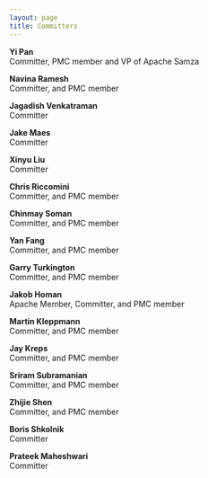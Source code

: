 ```yaml
---
layout: page
title: Committers
---
```

<!--
   Licensed to the Apache Software Foundation (ASF) under one or more
   contributor license agreements.  See the NOTICE file distributed with
   this work for additional information regarding copyright ownership.
   The ASF licenses this file to You under the Apache License, Version 2.0
   (the "License"); you may not use this file except in compliance with
   the License.  You may obtain a copy of the License at

       http://www.apache.org/licenses/LICENSE-2.0

   Unless required by applicable law or agreed to in writing, software
   distributed under the License is distributed on an "AS IS" BASIS,
   WITHOUT WARRANTIES OR CONDITIONS OF ANY KIND, either express or implied.
   See the License for the specific language governing permissions and
   limitations under the License.
-->

**Yi Pan**<br/>
Committer, PMC member and VP of Apache Samza<br/>
<a href="https://www.linkedin.com/pub/yi-pan/9/85a/238" target="_blank"><i class="fa fa-linkedin committer-icon"></i></a>
<a href="https://twitter.com/nickpan47" target="_blank"><i class="fa fa-twitter committer-icon"></i></a>

**Navina Ramesh**<br/>
Committer, and PMC member<br/>
<a href="https://www.linkedin.com/in/rnavina" target="_blank"><i class="fa fa-linkedin committer-icon"></i></a>
<a href="https://twitter.com/navina_r" target="_blank"><i class="fa fa-twitter committer-icon"></i></a>

**Jagadish Venkatraman**<br/>
Committer<br/>
<a href="https://www.linkedin.com/in/jagadishvenkat" target="_blank"><i class="fa fa-linkedin committer-icon"></i></a>
<a href="https://twitter.com/vjagadish1989" target="_blank"><i class="fa fa-twitter committer-icon"></i></a>

**Jake Maes**<br/>
Committer<br/>
<a href="www.linkedin.com/in/jacobmaes" target="_blank"><i class="fa fa-linkedin committer-icon"></i></a>
<a href="https://twitter.com/jakemaes" target="_blank"><i class="fa fa-twitter committer-icon"></i></a>

**Xinyu Liu**<br/>
Committer<br/>
<a href="https://www.linkedin.com/in/xinyu-liu-b0b21648" target="_blank"><i class="fa fa-linkedin committer-icon"></i></a>

**Chris Riccomini**<br/>
Committer, and PMC member<br/>
<a href="http://www.linkedin.com/in/riccomini" target="_blank"><i class="fa fa-linkedin committer-icon"></i></a>
<a href="http://twitter.com/criccomini" target="_blank"><i class="fa fa-twitter committer-icon"></i></a>

**Chinmay Soman**<br/>
Committer, and PMC member<br/>
<a href="https://www.linkedin.com/pub/chinmay-soman/5/610/35" target="_blank"><i class="fa fa-linkedin committer-icon"></i></a>
<a href="https://twitter.com/ChinmaySoman" target="_blank"><i class="fa fa-twitter committer-icon"></i></a>

**Yan Fang**<br/>
Committer, and PMC member<br/>
<a href="https://www.linkedin.com/in/yanfangus" target="_blank"><i class="fa fa-linkedin committer-icon"></i></a>
<a href="https://twitter.com/yanfang724" target="_blank"><i class="fa fa-twitter committer-icon"></i></a>

**Garry Turkington**<br/>
Committer, and PMC member<br/>
<a href="http://uk.linkedin.com/in/garryturkington" target="_blank"><i class="fa fa-linkedin committer-icon"></i></a>
<a href="http://twitter.com/garryturk" target="_blank"><i class="fa fa-twitter committer-icon"></i></a>

**Jakob Homan**<br/>
Apache Member, Committer, and PMC member<br/>
<a href="http://www.linkedin.com/in/jghoman" target="_blank"><i class="fa fa-linkedin committer-icon"></i></a>
<a href="http://twitter.com/blueboxtraveler" target="_blank"><i class="fa fa-twitter committer-icon"></i></a>

**Martin Kleppmann**<br/>
Committer, and PMC member<br/>
<a href="https://www.linkedin.com/in/martinkleppmann" target="_blank"><i class="fa fa-linkedin committer-icon"></i></a>
<a href="https://twitter.com/martinkl" target="_blank"><i class="fa fa-twitter committer-icon"></i></a>

**Jay Kreps**<br/>
Committer, and PMC member<br/>
<a href="http://www.linkedin.com/in/jaykreps" target="_blank"><i class="fa fa-linkedin committer-icon"></i></a>
<a href="http://twitter.com/jaykreps" target="_blank"><i class="fa fa-twitter committer-icon"></i></a>

**Sriram Subramanian**<br/>
Committer, and PMC member<br/>
<a href="http://www.linkedin.com/pub/sriram-subramanian/3/52a/162" target="_blank"><i class="fa fa-linkedin committer-icon"></i></a>
<a href="http://twitter.com/sriramsub1" target="_blank"><i class="fa fa-twitter committer-icon"></i></a>

**Zhijie Shen**<br/>
Committer, and PMC member<br/>
<a href="https://www.linkedin.com/in/zjshen" target="_blank"><i class="fa fa-linkedin committer-icon"></i></a>
<a href="https://twitter.com/zhijieshen" target="_blank"><i class="fa fa-twitter committer-icon"></i></a>

**Boris Shkolnik**<br/>
Committer<br/>
<a href="https://www.linkedin.com/in/boryas" target="_blank"><i class="fa fa-linkedin committer-icon"></i></a>
<a href="https://twitter.com/sborya" target="_blank"><i class="fa fa-twitter committer-icon"></i></a>

**Prateek Maheshwari**<br/>
Committer<br/>
<a href="https://www.linkedin.com/in/mprateek" target="_blank"><i class="fa fa-linkedin committer-icon"></i></a>